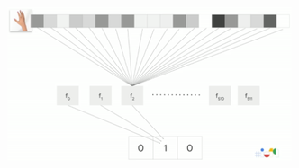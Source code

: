 ![FileModes](slideImages/image15.png)<!-- .element: style="border:0; width:900px; margin-left:50px" -->